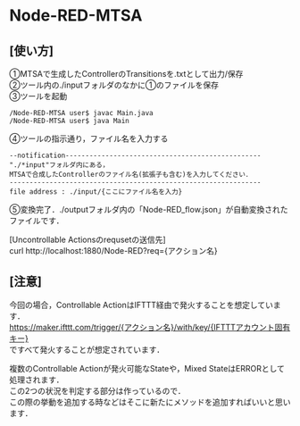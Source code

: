 # Node-RED-MTSA
## [使い方]
①MTSAで生成したControllerのTransitionsを.txtとして出力/保存  
②ツール内の./inputフォルダのなかに①のファイルを保存  
③ツールを起動
```
/Node-RED-MTSA user$ javac Main.java
/Node-RED-MTSA user$ java Main
```
④ツールの指示通り，ファイル名を入力する  
```
--notification-------------------------------------------------
"./*input"フォルダ内にある，
MTSAで合成したControllerのファイル名(拡張子も含む)を入力してください．
---------------------------------------------------------------
file address : ./input/{ここにファイル名を入力}
```
⑤変換完了．./outputフォルダ内の「Node-RED_flow.json」が自動変換されたファイルです．  
  
[Uncontrollable Actionsのrequsetの送信先]  
curl http://localhost:1880/Node-RED?req={アクション名}  

## [注意]
今回の場合，Controllable ActionはIFTTT経由で発火することを想定しています．  
https://maker.ifttt.com/trigger/{アクション名}/with/key/{IFTTTアカウント固有キー}  
ですべて発火することが想定されています．  
  
複数のControllable Actionが発火可能なStateや，Mixed StateはERRORとして処理されます．  
この2つの状況を判定する部分は作っているので．  
この際の挙動を追加する時などはそこに新たにメソッドを追加すればいいと思います．  
